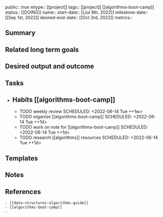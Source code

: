 public:: true
mtype:: [[project]]
tags:: [[project]] [[algorithms-boot-camp]]  
status:: [[DOING]] 
name:: 
start-date:: [[Jul 8th, 2022]] 
milestone-date:: [[Sep 1st, 2022]] 
desired-end-date:: [[Oct 3rd, 2022]] 
metrics::

## Summary
## Related long term goals
## Desired output and outcome
## Tasks
- ## Habits [[algorithms-boot-camp]]
	- TODO weekly review
	  SCHEDULED: <2022-06-14 Tue ++1w>
	- TODO organize [[algorithms-boot-camp]] 
	  SCHEDULED: <2022-06-14 Tue ++1d>
	- TODO work on note for [[algorithms-boot-camp]] 
	  SCHEDULED: <2022-06-14 Tue ++1d>
	- TODO research [[algorithms]] resources
	  SCHEDULED: <2022-06-14 Tue ++1d>
## Templates
## Notes
## References
	- [[data-structures-algorithms-guide]]
	- [[algorithms-boot-camp]]
	-